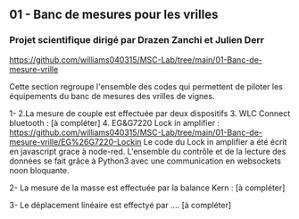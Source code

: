 ## 01 - Banc de mesures pour les vrilles 
### Projet scientifique dirigé par Drazen Zanchi et Julien Derr
https://github.com/williams040315/MSC-Lab/tree/main/01-Banc-de-mesure-vrille

Cette section regroupe l'ensemble des codes qui permettent de piloter les équipements du banc de mesures des vrilles de vignes.

1-
2.La mesure de couple est effectuée par deux dispositifs
3. WLC Connect bluetooth : [à compléter]
4. EG&G7220 Lock in amplifier : https://github.com/williams040315/MSC-Lab/tree/main/01-Banc-de-mesure-vrille/EG%26G7220-Lockin
Le code du Lock in amplifier a été écrit en javascript grace à node-red. L'ensemble du contrôle et de la lecture des données se fait grâce à Python3 avec une communication en websockets noon bloquante.

2-
La mesure de la masse est effectuée par la balance Kern : [à compléter]

3-
Le déplacement linéaire est effectyé par .... [à compléter]
